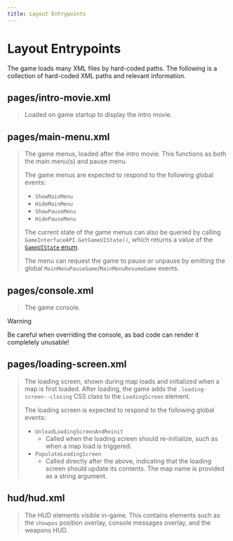 ```yaml
---
title: Layout Entrypoints
---
```


# Layout Entrypoints

The game loads many XML files by hard-coded paths. The following is a collection of hard-coded XML paths and relevant information.

## pages/intro-movie.xml

> Loaded on game startup to display the intro movie.

## pages/main-menu.xml

> The game menus, loaded after the intro movie. This functions as both the main menu(s) and pause menu.
>
> The game menus are expected to respond to the following global events:
> - `ShowMainMenu`
> - `HideMainMenu`
> - `ShowPauseMenu`
> - `HidePauseMenu`
>
> The current state of the game menus can also be queried by calling `GameInterfaceAPI.GetGameUIState()`, which returns a value of the [`GameUIState` enum](https://github.com/StrataSource/pano-typed/blob/main/shared/enums.d.ts#L17).
> 
> The menu can request the game to pause or unpause by emitting the global `MainMenuPauseGame`/`MainMenuResumeGame` events.

## pages/console.xml

> The game console.

> [!WARNING]
> Be careful when overriding the console, as bad code can render it completely unusable!

## pages/loading-screen.xml

> The loading screen, shown during map loads and initialized when a map is first loaded. After loading, the game adds the `.loading-screen--closing` CSS class to the `LoadingScreen` element.
> 
> The loading screen is expected to respond to the following global events:
> - `UnloadLoadingScreenAndReinit`
> 	- Called when the loading screen should re-initialize, such as when a map load is triggered.
> - `PopulateLoadingScreen`
> 	- Called directly after the above, indicating that the loading screen should update its contents. The map name is provided as a string argument.

## hud/hud.xml

> The HUD elements visible in-game. This contains elements such as the `showpos` position overlay, console messages overlay, and the weapons HUD.
